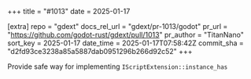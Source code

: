 +++
title = "#1013"
date = 2025-01-17

[extra]
repo = "gdext"
docs_rel_url = "gdext/pr-1013/godot"
pr_url = "https://github.com/godot-rust/gdext/pull/1013"
pr_author = "TitanNano"
sort_key = 2025-01-17
date_time = 2025-01-17T07:58:42Z
commit_sha = "d2fd93ce3238a85a5887dab0951296b266d92c52"
+++

Provide safe way for implementing `IScriptExtension::instance_has`
